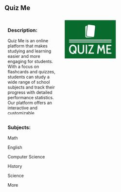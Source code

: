 ## Quiz Me


<style>

/* Create three equal columns that floats next to each other */
.column {
  float: left;
  width: 33.33%;
  padding: 10px;
  height: 300px; /* Should be removed. Only for demonstration */
}

/* Clear floats after the columns */
.row:after {
  content: "";
  display: table;
  clear: both;
}

.img {
  width: 30px;
  height: 30px;
}
</style>

<div class="row">
  <div class="column">
    <h3>Description:</h3>
     <p>Quiz Me is an online platform that makes studying and learning easier and more engaging for students. With a focus on flashcards and quizzes, students can study a wide range of school subjects and track their progress with detailed performance statistics. Our platform offers an interactive and customizable experience, allowing students to choose the subjects and topics they want to study and connect with other students for a supportive learning environment. Join Quiz Me today for a smarter way to study and achieve your academic goals.
       <br>
       Sample login credentials: <br> Email: sample@sample.com <br> Password: S@mpl3123
</p>
  </div>
  <div class="column">
    <img src="assets/img/logo12.png">
  </div>
  <div class="column">
    <h3>Subjects:</h3>
    <p>Math</p>
    <p>English</p>
    <p>Computer Science</p>
    <p>History</p>
    <p>Science</p>
    <p>More</p>
  </div>
</div>
